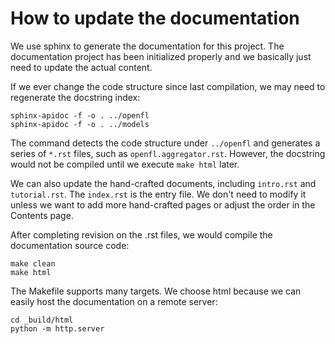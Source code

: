 # How to update the documentation

We use sphinx to generate the documentation for this project.
The documentation project has been initialized properly and we basically just need to update the actual content.

If we ever change the code structure since last compilation, we may need to regenerate the docstring index:
```shell
sphinx-apidoc -f -o . ../openfl
sphinx-apidoc -f -o . ../models
```

The command detects the code structure under `../openfl` and generates a series of `*.rst` files, such as `openfl.aggregator.rst`.
However, the docstring would not be compiled until we execute `make html` later.

We can also update the hand-crafted documents, including `intro.rst` and `tutorial.rst`. The `index.rst` is the entry file. We don't need to modify it unless we want to add more hand-crafted pages or adjust the order in the Contents page.


After completing revision on the .rst files, we would compile the documentation source code:
```
make clean
make html
```

The Makefile supports many targets. We choose html because we can easily host the documentation on a remote server:

```shell
cd _build/html
python -m http.server
```

